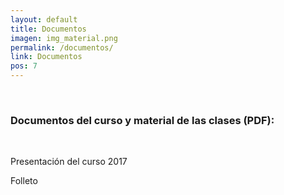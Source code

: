 ```yaml
---
layout: default
title: Documentos
imagen: img_material.png
permalink: /documentos/
link: Documentos
pos: 7
---
```

&nbsp;

### Documentos del curso y material de las clases (PDF):

&nbsp;

<div class="row text-center">

<div class="col-md-6 col-sm-6 col-xs-6">
<i class="fa fa-file-text-o fa-3x" aria-hidden="true"></i>
<p>Presentación del curso 2017</p>
</div>
<div class="col-md-6 col-sm-6 col-xs-6">
<i class="fa fa-file-text-o fa-3x" aria-hidden="true"></i>
<p>Folleto</p>
</div>

</div>
